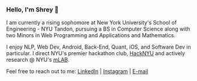 ### Hello, I'm Shrey 👋

I am currently a rising sophomore at New York University's School of Engineering - NYU Tandon, pursuing a BS in Computer Science along with two Minors in Web Programming and Applications and Mathematics. 

I enjoy NLP, Web Dev, Android, Back-End, Quant, iOS, and Software Dev in particular. I direct NYU's premier hackathon club, [HackNYU](https://hacknyu.org/) and actively research @ NYU's [mLAB](https://hdanny.org/). 

Feel free to reach out to me:
[LinkedIn](https://www.linkedin.com/in/shrey-kharbanda/) | [Instagram](https://www.instagram.com/shrey_kharbanda/) | [E-mail](mailto:shrey.kharbanda@nyu.edu) 
